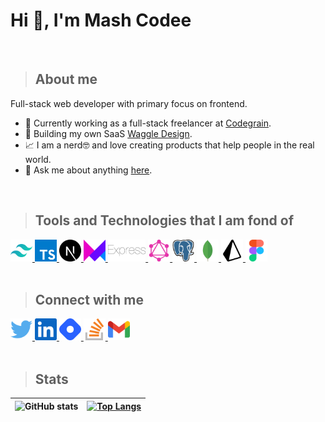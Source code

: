 <!-- HEADING -->

# Hi 👋, I'm Mash Codee
<br/>

> ## About me

Full-stack web developer with primary focus on frontend.

- 💼 Currently working as a full-stack freelancer at [Codegrain](https://codegra.in).
- 💪 Building my own SaaS [Waggle Design](https://waggledesign.com).
- 📈 I am a nerd🤓 and love creating products that help people in the real world.
- 💬 Ask me about anything [here](https://github.com/themashcodee/themashcodee/issues).

<br/>

> ## Tools and Technologies that I am fond of

<!-- BASIC -->
<a href="https://tailwindcss.com/">
<img height="35" src="./images/tailwindcss.svg"/>
</a>
<!-- <a href="https://sass-lang.com/">
<img height="35" src="./images/sass.svg"/>
</a>
<a href="https://postcss.org/">
<img height="35" src="./images/postcss.svg"/>
</a> -->
<!-- <a href="https://www.w3schools.com/js">
<img height="35" src="./images/javascript.svg"/>
</a> -->
<a href="https://www.typescriptlang.org">
<img height="35" src="./images/typescript.svg"/>
</a>
<!-- <a href="https://www.json.org/json-en.html">
<img height="35" src="./images/json.svg"/>
</a> -->

<!-- FRONTEND -->
<!-- <a href="https://reactjs.org">
<img height="35" src="./images/react.svg"/>
</a> -->
<a href="https://nextjs.org">
<img height="35" src="./images/nextjs.svg"/>
</a>
<a href="https://www.framer.com/motion">
<img height="35" src="./images/framermotion.svg"/>
</a>
<!-- <a href="https://web.dev/progressive-web-apps">
<img height="35" src="./images/pwa.svg"/>
</a>
<a href="https://razorpay.com/">
<img height="35" src="./images/razorpay.svg"/>
</a> -->
<!-- <a href="https://www.apollographql.com/">
<img height="35" src="./images/apollo.svg"/>
</a>
<a href="https://redux.js.org/">
<img height="35" src="./images/redux.svg"/>
</a> -->

<!-- BACKEND -->
<!-- <a href="https://nodejs.org/en/">
<img height="35" src="./images/nodejs.svg"/>
</a> -->
<a href="https://expressjs.com/">
<img height="35" src="./images/express.svg"/>
</a>
<!-- <a href="https://socket.io/">
<img height="35" src="./images/socketio.svg"/>
</a> -->
<a href="https://graphql.org/">
<img height="35" src="./images/graphql.svg"/>
</a>

<!-- DATABASES -->
<a href="https://www.postgresql.org/">
<img height="35" src="./images/postgresql.svg"/>
</a>
<a href="https://www.mongodb.com/">
<img height="35" src="./images/mongodb.svg"/>
</a>
<!-- <a href="https://redis.io/">
<img height="35" src="./images/redis.svg"/>
</a> -->
<a href="https://www.prisma.io/">
<img height="35" src="./images/prisma.svg"/>
</a>
<!-- <a href="https://strapi.io/">
<img height="35" src="./images/strapi.svg"/>
</a> -->

<!-- HOSTING -->
<!-- <a href="https://www.heroku.com/">
<img height="35" src="./images/heroku.svg"/>
</a>
<a href="https://supabase.io/">
<img height="35" src="./images/supabase.svg"/>
</a>
<a href="https://www.netlify.com/">
<img height="35" src="./images/netlify.svg"/>
</a>
<a href="https://vercel.com/">
<img height="35" src="./images/vercel.svg"/>
</a> -->

<!-- TOOLS -->
<!-- <a href="https://git-scm.com/">
<img height="35" src="./images/git.svg"/>
</a> -->
<a href="https://www.figma.com/">
<img height="35" src="./images/figma.svg"/>
</a>
<!-- <a href="https://www.postman.com/">
<img height="35" src="./images/postman.svg"/>
</a> -->

<br/>
<br/>

> ## Connect with me

<a href="https://twitter.com/themashcodee">
<img height="35" src="./images/twitter.svg"/>
</a>
<a href="https://www.linkedin.com/in/themashcodee">
<img height="35" src="./images/linkedin.svg"/>
</a>

<a href="https://hashnode.com/@themashcodee">
<img height="35" src="./images/hashnode.svg"/>
</a>
<a href="https://stackoverflow.com/users/15689272/themashcodee">
<img height="35" src="./images/stackoverflow.svg"/>
</a>
<a href="mailto:codeemash@gmail.com">
<img height="35" src="./images/gmail.svg"/>
</a>
<br/>
<br/>

> ## Stats

| ![GitHub stats](https://github-readme-stats.vercel.app/api?username=themashcodee&count_private=true&show_icons=true&hide_border=true) | [![Top Langs](https://github-readme-stats.vercel.app/api/top-langs/?username=themashcodee&layout=compact&hide_border=true)](https://github.com/themashcodee/github-readme-stats) |
| ------------- | ------------- |
